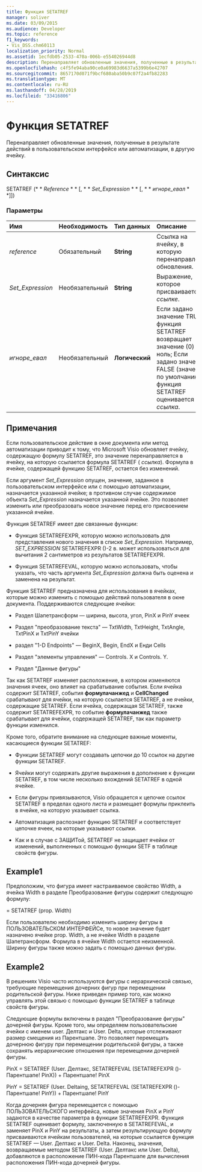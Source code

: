 ```yaml
---
title: Функция SETATREF
manager: soliver
ms.date: 03/09/2015
ms.audience: Developer
ms.topic: reference
f1_keywords:
- Vis_DSS.chm60113
localization_priority: Normal
ms.assetid: 1ecfdb05-2533-470a-006b-e554026944d8
description: Перенаправляет обновленные значения, полученные в результате действий в пользовательском интерфейсе или автоматизации, в другую ячейку.
ms.openlocfilehash: c4f5fe94aba90ce0a69983d6637a5399b6e42707
ms.sourcegitcommit: 8657170d071f9bcf680aba50b9c07f2a4fb82283
ms.translationtype: MT
ms.contentlocale: ru-RU
ms.lasthandoff: 04/28/2019
ms.locfileid: "33416806"
---
```

# <a name="setatref-function"></a>Функция SETATREF

Перенаправляет обновленные значения, полученные в результате действий в пользовательском интерфейсе или автоматизации, в другую ячейку. 
  
## <a name="syntax"></a>Синтаксис

SETATREF (* * *Reference* * * [, * * *Set_Expression* * * [, * * *игноре_евал* * *]]) 
  
### <a name="parameters"></a>Параметры

|**Имя**|**Необходимость**|**Тип данных**|**Описание**|
|:-----|:-----|:-----|:-----|
| _reference_ <br/> |Обязательный  <br/> |**String** <br/> |Ссылка на ячейку, в которую перенаправлены обновления.  <br/> |
| _Set_Expression_ <br/> |Необязательный  <br/> |**String** <br/> |Выражение, которое присваивается _ссылке_.  <br/> |
| _игноре_евал_ <br/> |Необязательный  <br/> |**Логический** <br/> |Если задано значение TRUE, функция SETATREF возвращает значение (0) ноль; Если задано значение FALSE (значение по умолчанию), функция SETATREF оценивается как _ссылка_.  <br/> |
   
## <a name="remarks"></a>Примечания

Если пользовательское действие в окне документа или метод автоматизации приводит к тому, что Microsoft Visio обновляет ячейку, содержащую формулу SETATREF, это значение перенаправляется в ячейку, на которую ссылается формула SETATREF ( _ссылка_). Формула в ячейке, содержащей функцию SETATREF, остается без изменений.
  
Если аргумент _Set_Expression_ опущен, значение, заданное в пользовательском интерфейсе или с помощью автоматизации, назначается указанной ячейке; в противном случае содержимое объекта _Set_Expression_ назначается указанной ячейке. Это позволяет изменить или преобразовать новое значение перед его присвоением указанной ячейке. 
  
Функция SETATREF имеет две связанные функции: 
  
- Функция SETATREFEXPR, которую можно использовать для представления нового значения в списке _Set_Expression_. Например, _SET_EXPRESSION_ SETATREFEXPR ()-2 в. может использоваться для вычитания 2 сантиметров из результатов SETATREFEXPR. 
    
- Функция SETATREFEVAL, которую можно использовать, чтобы указать, что часть аргумента _Set_Expression_ должна быть оценена и заменена на результат. 
    
Функция SETATREF предназначена для использования в ячейках, которые можно изменить с помощью действий пользователя в окне документа. Поддерживаются следующие ячейки:
  
- Раздел Шапетрансформ — ширина, высота, угол, PinX и PinY ячеек
    
- Раздел "преобразование текста" — TxtWidth, TxtHeight, TxtAngle, TxtPinX и TxtPinY ячейки
    
- раздел "1-D Endpoints" — BeginX, Begin, EndX и Енди Cells
    
- Раздел "элементы управления" — Controls. X и Controls. Y.
    
- Раздел "Данные фигуры"
    
Так как SETATREF изменяет расположение, в котором изменяются значения ячеек, оно влияет на срабатывание события. Если ячейка содержит SETATREF, события **формулачанжед** и **CellChanged** срабатывают для ячейки, на которую ссылается SETATREF, а не ячейки, содержащие SETATREF. Если ячейка, содержащая SETATREF, также содержит SETATREFEXPR, то событие **формулачанжед** также срабатывает для ячейки, содержащей SETATREF, так как параметр функции изменился. 
  
Кроме того, обратите внимание на следующие важные моменты, касающиеся функции SETATREF:
  
- Функции SETATREF могут создавать цепочки до 10 ссылок на другие функции SETATREF. 
    
- Ячейки могут содержать другие выражения в дополнение к функции SETATREF, в том числе несколько вхождений SETATREF в одной ячейке.
    
- Если фигуры привязываются, Visio обращается к цепочке ссылок SETATREF в пределах одного листа и размещает формулы приклеить в ячейке, на которую указывает ссылка. 
    
- Автоматизация распознает функцию SETATREF и соответствует цепочке ячеек, на которые указывают ссылки. 
    
- Как и в случае с ЗАЩИТой, SETATREF не защищает ячейки от изменений, выполненных с помощью функции SETF в таблице свойств фигуры.
    
## <a name="example1"></a>Example1

Предположим, что фигура имеет настраиваемое свойство Width, а ячейка Width в разделе Преобразование фигуры содержит следующую формулу:
  
= SETATREF (prop. Width)
  
Если пользователю необходимо изменить ширину фигуры в ПОЛЬЗОВАТЕЛЬСКОМ ИНТЕРФЕЙСе, то новое значение будет назначено ячейке prop. Width, а не ячейке Width в разделе Шапетрансформ. Формула в ячейке Width остается неизменной. Ширину фигуры также можно задать с помощью данных фигуры.
  
## <a name="example2"></a>Example2

В решениях Visio часто используются фигуры с иерархической связью, требующие перемещения дочерних фигур при перемещении родительской фигуры. Ниже приведен пример того, как можно управлять этой связью с помощью функции SETATREF в таблице свойств фигуры. 
  
Следующие формулы включены в раздел "Преобразование фигуры" дочерней фигуры. Кроме того, мы определяем пользовательские ячейки с именем user. Делтакс и User. Delta, которые отслеживают размер смещения из Парентшапе. Это позволяет перемещать дочернюю фигуру при перемещении родительской фигуры, а также сохранять иерархические отношения при перемещении дочерней фигуры.
  
PinX = SETATREF (User. Делтакс, SETATREFEVAL (SETATREFEXPR ()-Парентшапе! PinX)) + Парентшапе! PinX
  
PinY = SETATREF (User. Deltaing, SETATREFEVAL (SETATREFEXPR ()-Парентшапе! PinY)) + Парентшапе! PinY
  
Когда дочерняя фигура перемещается с помощью ПОЛЬЗОВАТЕЛЬСКОГО интерфейса, новые значения PinX и PinY задаются в качестве параметра в функции SETATREFEXPR. Функция SETATREF оценивает формулу, заключенную в SETATREFEVAL, и заменяет PinX и PinY на результаты, а затем результирующую формулу присваиваются ячейкам пользователей, на которые ссылается функция SETATREF — User. Делтакс и User. Delta. Наконец, значения, возвращаемые методом SETATREF (User. Делтакс или User. Delta), добавляются в расположение ПИН-кода Парентшапе для вычисления расположения ПИН-кода дочерней фигуры.
  

